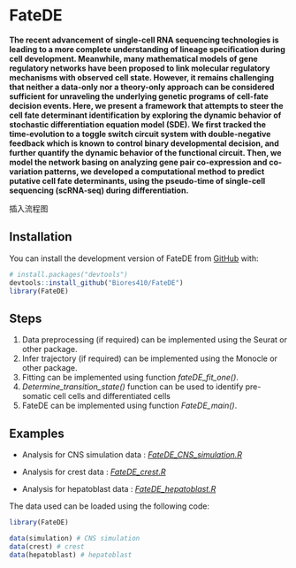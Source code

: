 # FateDE

**The recent advancement of single-cell RNA sequencing technologies is leading to a more complete understanding of lineage specification during cell development. Meanwhile, many mathematical models of gene regulatory networks have been proposed to link molecular regulatory mechanisms with observed cell state. However, it remains challenging that neither a data-only nor a theory-only approach can be considered sufficient for unraveling the underlying genetic programs of cell-fate decision events. Here, we present a framework that attempts to steer the cell fate determinant identification by exploring the dynamic behavior of stochastic differentiation equation model (SDE). We first tracked the time-evolution to a toggle switch circuit system with double-negative feedback which is known to control binary developmental decision, and further quantify the dynamic behavior of the functional circuit. Then, we model the network basing on analyzing gene pair co-expression and co-variation patterns, we developed a computational method to predict putative cell fate determinants, using the pseudo-time of single-cell sequencing (scRNA-seq) during differentiation.** 

插入流程图

## Installation

You can install the development version of FateDE from [GitHub](https://github.com/) with:

``` r
# install.packages("devtools")
devtools::install_github("Biores410/FateDE")
library(FateDE)
```


## Steps

1.  Data preprocessing (if required) can be implemented using the Seurat or other package.
2.  Infer trajectory  (if required)  can be implemented using the Monocle or other package.
3.  Fitting can be implemented using function *fateDE_fit_one()*.
4.  *Determine_transition_state()* function can be used to identify pre-somatic cell cells and differentiated cells
5.  FateDE can be implemented using function *FateDE_main()*.



## Examples

- Analysis for CNS  simulation data : *[FateDE_CNS_simulation.R](https://github.com/Biores410/FateDE/blob/master/examples/FateDE_CNS_simulation.R)*

- Analysis for crest data : *[FateDE_crest.R](https://github.com/Biores410/FateDE/blob/master/examples/FateDE_crest.R)*

- Analysis for hepatoblast data : *[FateDE_hepatoblast.R](https://github.com/Biores410/FateDE/blob/master/examples/FateDE_hepatoblast.R)*

The data used can be loaded using the following code:

```R
library(FateDE)

data(simulation) # CNS simulation
data(crest) # crest
data(hepatoblast) # hepatoblast
```

